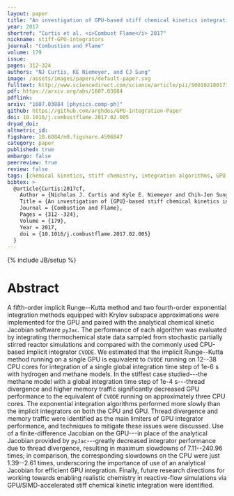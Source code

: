 ```yaml
---
layout: paper
title: "An investigation of GPU-based stiff chemical kinetics integration methods"
year: 2017
shortref: "Curtis et al. <i>Combust Flame</i> 2017"
nickname: stiff-GPU-integrators
journal: "Combustion and Flame"
volume: 179
issue:
pages: 312–324
authors: "NJ Curtis, KE Niemeyer, and CJ Sung"
image: /assets/images/papers/default-paper.svg
fulltext: http://www.sciencedirect.com/science/article/pii/S0010218017300354
pdf: https://arxiv.org/abs/1607.03884
pdflink:
arxiv: "1607.03884 [physics.comp-ph]"
github: https://github.com/arghdos/GPU-Integration-Paper
doi: 10.1016/j.combustflame.2017.02.005
dryad_doi:
altmetric_id:
figshare: 10.6084/m9.figshare.4596847
category: paper
published: true
embargo: false
peerreview: true
review: false
tags: [chemical kinetics, stiff chemistry, integration algorithms, GPU, SIMT]
bibtex: >
  @article{Curtis:2017cf,
    Author = {Nicholas J. Curtis and Kyle E. Niemeyer and Chih-Jen Sung},
    Title = {An investigation of {GPU}-based stiff chemical kinetics integration methods},
    Journal = {Combustion and Flame},
    Pages = {312--324},
    Volume = {179},
    Year = 2017,
    doi = {10.1016/j.combustflame.2017.02.005}
  }
---
```

{% include JB/setup %}

# Abstract

A fifth-order implicit Runge--Kutta method and two fourth-order exponential integration methods equipped with Krylov subspace approximations were implemented for the GPU and paired with the analytical chemical kinetic Jacobian software `pyJac`. The performance of each algorithm was evaluated by integrating thermochemical state data sampled from stochastic partially stirred reactor simulations and compared with the commonly used CPU-based implicit integrator `CVODE`. We estimated that the implicit Runge--Kutta method running on a single GPU is equivalent to `CVODE` running on 12--38 CPU cores for integration of a single global integration time step of 1e-6 s with hydrogen and methane models. In the stiffest case studied---the methane model with a global integration time step of 1e-4 s---thread divergence and higher memory traffic significantly decreased GPU performance to the equivalent of `CVODE` running on approximately three CPU cores. The exponential integration algorithms performed more slowly than the implicit integrators on both the CPU and GPU. Thread divergence and memory traffic were identified as the main limiters of GPU integrator performance, and techniques to mitigate these issues were discussed. Use of a finite-difference Jacobian on the GPU---in place of the analytical Jacobian provided by `pyJac`---greatly decreased integrator performance due to thread divergence, resulting in maximum slowdowns of 7.11--240.96 times; in comparison, the corresponding slowdowns on the CPU were just 1.39--2.61 times, underscoring the importance of use of an analytical Jacobian for efficient GPU integration. Finally, future research directions for working towards enabling realistic chemistry in reactive-flow simulations via GPU/SIMD-accelerated stiff chemical kinetic integration were identified.
